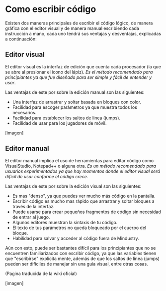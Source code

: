 # Como escribir código

Existen dos maneras principales de escribir el código lógico, de manera gráfica con el editor visual y de manera manual escribiendo cada instrucción a mano, cada uno tendrá sus ventajas y desventajas, explicadas a continuación:

## Editor visual

El editor visual es la interfaz de edición que cuenta cada procesador (la que se abre al presionar el icono del lápiz). *Es el método recomendado para principiantes ya que fue diseñado para ser simple y fácil de entender y usar*.

Las ventajas de este por sobre la edición manual son las siguientes:
* Una interfaz de arrastrar y soltar basada en bloques con color.
* Facilidad para escoger parámetros ya que muestra todos los necesarios.
* Facilidad para establecer los saltos de linea (jumps).
* Facilidad de usar para los jugadores de móvil.

[imagen]

## Editor manual

El editor manual implica el uso de herramientas para editar código como VisualStudio, Notepad++ o alguna otra. *Es un método recomendado para usuarios experimentados ya que hay momentos donde el editor visual será difícil de usar conforme el código crece*.

Las ventajas de este por sobre la edición visual son las siguientes:
* Es mas "denso", ya que puedes ver mucho más código en la pantalla.
* Escribir código es mucho mas rápido que arrastrar y soltar bloques a través de la interfaz.
* Puede usarse para crear pequeños fragmentos de código sin necesidad de entrar al juego.
* Algunos editores muestran la sintaxis de tu código.
* El texto de tus parámetros no queda bloqueado por el cuerpo del bloque.
* Habilidad para salvar y acceder al código fuera de Mindustry.

Aún con esto, puede ser bastantes difícil para los principiantes que no se encuentren familiarizados con escribir código, ya que las variables tienen que "escribirse" explicita mente, además de que los saltos de linea (jumps) pueden ser difíciles de manejar sin una guía visual, entre otras cosas.

(Pagina traducida de la wiki oficial)

[imagen]